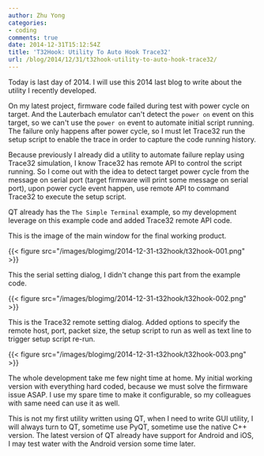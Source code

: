 ```yaml
---
author: Zhu Yong
categories: 
- coding
comments: true
date: 2014-12-31T15:12:54Z
title: 'T32Hook: Utility To Auto Hook Trace32'
url: /blog/2014/12/31/t32hook-utility-to-auto-hook-trace32/
---
```


Today is last day of 2014. I will use this 2014 last blog to write about the utility I recently developed. 

On my latest project, firmware code failed during test with power cycle on target. And the Lauterbach emulator can't detect the `power on` event on this target, so we can't use the `power on` event to automate initial script running. The failure only happens after power cycle, so I must let Trace32 run the setup script to enable the trace in order to capture the code running history.   

Because previously I already did a utility to automate failure replay using Trace32 simulation, I know Trace32 has remote API to control the script running. So I come out with the idea to detect target power cycle from the message on serial port (target firmware will print some message on serial port), upon power cycle event happen, use remote API to command Trace32 to execute the setup script. 

QT already has the `The Simple Terminal` example, so my development leverage on this example code and added Trace32 remote API code. 

This is the image of the main window for the final working product.

{{< figure src="/images/blogimg/2014-12-31-t32hook/t32hook-001.png" >}}

This the serial setting dialog, I didn't change this part from the example code.

{{< figure src="/images/blogimg/2014-12-31-t32hook/t32hook-002.png" >}}

This is the Trace32 remote setting dialog. Added options to specify the remote host, port, packet size, the setup script to run as well as text line to trigger setup script re-run. 

{{< figure src="/images/blogimg/2014-12-31-t32hook/t32hook-003.png" >}}

The whole development take me few night time at home. My initial working version with everything hard coded, because we must solve the firmware issue ASAP. I use my spare time to make it configurable, so my colleagues with same need can use it as well. 

This is not my first utility written using QT, when I need to write GUI utility, I will always turn to QT, sometime use PyQT, sometime use the native C++ version. The latest version of QT already have support for Android and iOS, I may test water with the Android version some time later.   

